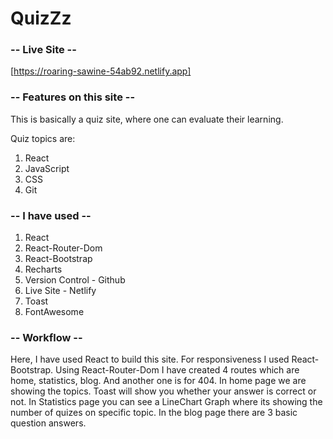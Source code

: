 # QuizZz

### -- Live Site --
[https://roaring-sawine-54ab92.netlify.app]


### -- Features on this site --
This is basically a quiz site, where one can evaluate their learning.

Quiz topics are:
1. React
2. JavaScript
3. CSS
4. Git


### -- I have used --
1. React
2. React-Router-Dom
3. React-Bootstrap
4. Recharts
5. Version Control - Github
6. Live Site - Netlify
7. Toast
8. FontAwesome


### -- Workflow --
Here, I have used React to build this site. For responsiveness I used React-Bootstrap. Using React-Router-Dom I have created 4 routes which are home, statistics, blog. And another one is for 404. In home page we are showing the topics. Toast will show you whether your answer is correct or not. In Statistics page you can see a LineChart Graph where its showing the number of quizes on specific topic. In the blog page there are 3 basic question answers.

